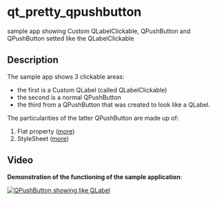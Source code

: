 # qt_pretty_qpushbutton
sample app showing Custom QLabelClickable, QPushButton and QPushButton setted like the QLabelClickable

## Description

The sample app shows 3 clickable areas:
* the first is a Custom QLabel (called QLabelClickable)
* the second is a normal QPushButton
* the third from a QPushButton that was created to look like a QLabel.

The particularities of the latter QPushButton are made up of:
1. Flat property ([more](https://doc.qt.io/qt-5/qpushbutton.html#flat-prop))
2. StyleSheet ([more](https://doc.qt.io/qt-5/stylesheet-examples.html#style-sheet-usage))


## Video

**Demonstration of the functioning of the sample application**:

[![QPushButton showing like QLabel](https://yt-embed.herokuapp.com/embed?v=mcMBDKBqmnA)](https://www.youtube.com/watch?v=mcMBDKBqmnA "QPushButton showing like QLabel")
